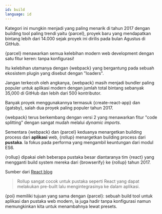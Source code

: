 ```yaml
---
id: build  
language: id
---
```


Kategori ini mungkin menjadi yang paling menarik di tahun 2017 dengan building tool paling trendi yaitu {parcel}, proyek baru yang mendapatkan bintang lebih dari 14.000 sejak proyek ini dirilis pada bulan Agustus di GitHub.

{parcel} menawarkan semua kelebihan modern web development dengan satu fitur keren: tanpa konfigurasi!

Itu kelebihan utamanya dengan {webpack} yang bergantung pada sebuah ekosistem plugin yang disebut dengan "loaders".

Jangan terkecoh oleh angkanya, {webpack} masih menjadi bundler paling populer untuk aplikasi modern dengan jumlah total bintang sebanyak 35,000 di GitHub dan lebih dari 500 kontributor. 

Banyak proyek menggunakannya termasuk {create-react-app} dan {gatsby}, salah dua proyek paling populer tahun 2017.

{webpack} terus berkembang dengan versi 2 yang menawarkan fitur "code splitting" dengan sangat mudah melalui _dynamic imports_.

Sementara {webpack} dan {parcel} keduanya menargetkan building process dari **aplikasi** web, {rollup} menargetkan building process dari **pustaka**. Ia fokus pada performa yang mengambil keuntungan dari modul ES6.

{rollup} dipakai oleh beberapa pustaka besar diantaranya tim {react} yang mengganti build system mereka dari {browserify} ke {rollup} tahun 2017.

Sumber dari [React blog](https://reactjs.org/blog/2017/12/15/improving-the-repository-infrastructure.html)

> Rollup sangat cocok untuk pustaka seperti React yang dapat melakukan pre-built lalu mengintegrasinya ke dalam aplikasi.

{poi} memiliki tujuan yang sama dengan {parcel}: sebuah build tool untuk aplikasi dan pustaka web modern, ia juga hadir tanpa konfigurasi namun memungkinkan kita untuk menambahnya lewat presets.

